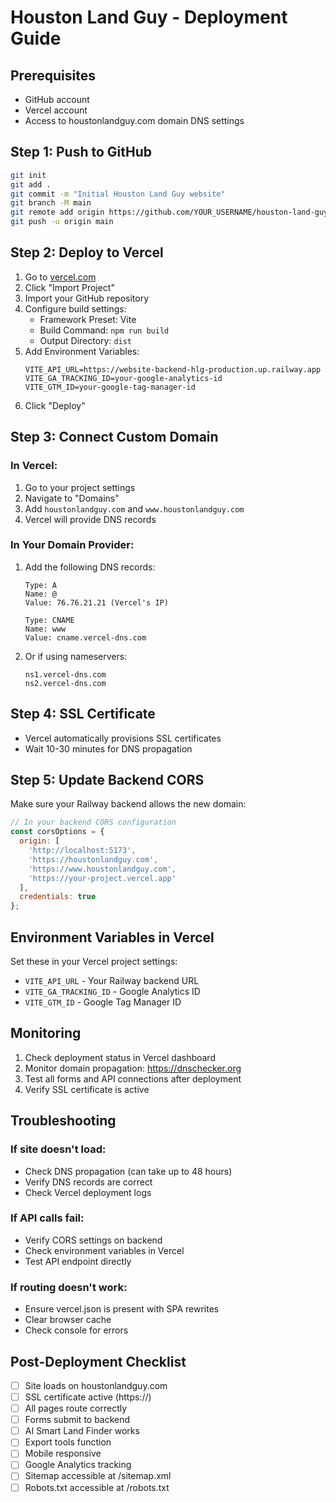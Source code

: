 # Houston Land Guy - Deployment Guide

## Prerequisites
- GitHub account
- Vercel account
- Access to houstonlandguy.com domain DNS settings

## Step 1: Push to GitHub
```bash
git init
git add .
git commit -m "Initial Houston Land Guy website"
git branch -M main
git remote add origin https://github.com/YOUR_USERNAME/houston-land-guy.git
git push -u origin main
```

## Step 2: Deploy to Vercel

1. Go to [vercel.com](https://vercel.com)
2. Click "Import Project"
3. Import your GitHub repository
4. Configure build settings:
   - Framework Preset: Vite
   - Build Command: `npm run build`
   - Output Directory: `dist`
5. Add Environment Variables:
   ```
   VITE_API_URL=https://website-backend-hlg-production.up.railway.app
   VITE_GA_TRACKING_ID=your-google-analytics-id
   VITE_GTM_ID=your-google-tag-manager-id
   ```
6. Click "Deploy"

## Step 3: Connect Custom Domain

### In Vercel:
1. Go to your project settings
2. Navigate to "Domains"
3. Add `houstonlandguy.com` and `www.houstonlandguy.com`
4. Vercel will provide DNS records

### In Your Domain Provider:
1. Add the following DNS records:
   ```
   Type: A
   Name: @
   Value: 76.76.21.21 (Vercel's IP)
   
   Type: CNAME
   Name: www
   Value: cname.vercel-dns.com
   ```

2. Or if using nameservers:
   ```
   ns1.vercel-dns.com
   ns2.vercel-dns.com
   ```

## Step 4: SSL Certificate
- Vercel automatically provisions SSL certificates
- Wait 10-30 minutes for DNS propagation

## Step 5: Update Backend CORS

Make sure your Railway backend allows the new domain:
```javascript
// In your backend CORS configuration
const corsOptions = {
  origin: [
    'http://localhost:5173',
    'https://houstonlandguy.com',
    'https://www.houstonlandguy.com',
    'https://your-project.vercel.app'
  ],
  credentials: true
};
```

## Environment Variables in Vercel

Set these in your Vercel project settings:
- `VITE_API_URL` - Your Railway backend URL
- `VITE_GA_TRACKING_ID` - Google Analytics ID
- `VITE_GTM_ID` - Google Tag Manager ID

## Monitoring

1. Check deployment status in Vercel dashboard
2. Monitor domain propagation: https://dnschecker.org
3. Test all forms and API connections after deployment
4. Verify SSL certificate is active

## Troubleshooting

### If site doesn't load:
- Check DNS propagation (can take up to 48 hours)
- Verify DNS records are correct
- Check Vercel deployment logs

### If API calls fail:
- Verify CORS settings on backend
- Check environment variables in Vercel
- Test API endpoint directly

### If routing doesn't work:
- Ensure vercel.json is present with SPA rewrites
- Clear browser cache
- Check console for errors

## Post-Deployment Checklist

- [ ] Site loads on houstonlandguy.com
- [ ] SSL certificate active (https://)
- [ ] All pages route correctly
- [ ] Forms submit to backend
- [ ] AI Smart Land Finder works
- [ ] Export tools function
- [ ] Mobile responsive
- [ ] Google Analytics tracking
- [ ] Sitemap accessible at /sitemap.xml
- [ ] Robots.txt accessible at /robots.txt